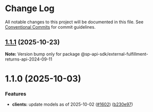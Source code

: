 # Change Log

All notable changes to this project will be documented in this file.
See [Conventional Commits](https://conventionalcommits.org) for commit guidelines.

## [1.1.1](https://github.com/bizon/selling-partner-api-sdk/compare/@sp-api-sdk/external-fulfillment-returns-api-2024-09-11@1.1.0...@sp-api-sdk/external-fulfillment-returns-api-2024-09-11@1.1.1) (2025-10-23)

**Note:** Version bump only for package @sp-api-sdk/external-fulfillment-returns-api-2024-09-11

# 1.1.0 (2025-10-03)

### Features

* **clients:** update models as of 2025-10-02 ([#1602](https://github.com/bizon/selling-partner-api-sdk/issues/1602)) ([b230e97](https://github.com/bizon/selling-partner-api-sdk/commit/b230e97e3a78cc45ea450e8495381c1f6d89b4c2))
